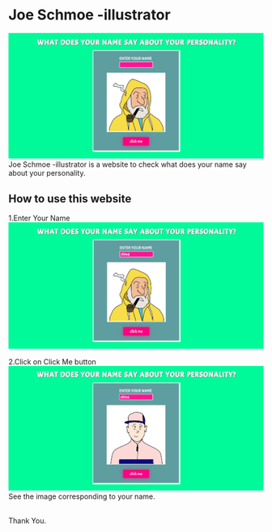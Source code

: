 # Joe Schmoe -illustrator
<img src="screenshots/siteDemo.jpg"><br>
Joe Schmoe -illustrator is a website to check what does your name say about your personality.

## How to use this website
1.Enter Your Name <br>
<img src="screenshots/EnterYourName.jpg"><br>

2.Click on Click Me button<br>
<img src="screenshots/result.jpg"><br>
See the image corresponding to your name.<br><br>

Thank You.
